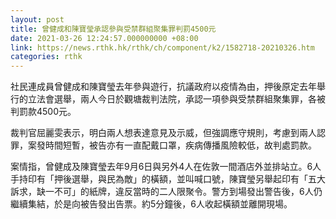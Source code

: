 ```yaml
---
layout: post
title: 曾健成和陳寶瑩承認參與受禁群組聚集罪判罰4500元
date: 2021-03-26 12:24:57.000000000 +08:00
link: https://news.rthk.hk/rthk/ch/component/k2/1582718-20210326.htm
categories: rthk
---
```


社民連成員曾健成和陳寶瑩去年參與遊行，抗議政府以疫情為由，押後原定去年舉行的立法會選舉，兩人今日於觀塘裁判法院，承認一項參與受禁群組聚集罪，各被判罰款4500元。

裁判官屈麗雯表示，明白兩人想表達意見及示威，但強調應守規則，考慮到兩人認罪，案發時間短暫，被告亦有一直配戴口罩，疾病傳播風險較低，故判處罰款。

案情指，曾健成及陳寶瑩去年9月6日與另外4人在佐敦一間酒店外並排站立。6人手持印有「押後選舉，與民為敵」的橫額，並叫喊口號，陳寶瑩另舉起印有「五大訴求，缺一不可」的紙牌，違反當時的二人限聚令。警方到場發出警告後，6人仍繼續集結，於是向被告發出告票。約5分鐘後，6人收起橫額並離開現場。
